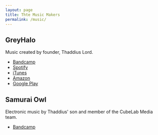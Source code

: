 ```yaml
---
layout: page
title: Thte Music Makers
permalink: /music/
---
```


## GreyHalo
Music created by founder, Thaddius Lord. 

* <a href="http://greyhalo.bandcamp.com" target="_blank">Bandcamp</a>
* <a href="https://open.spotify.com/artist/69jkUY28EDtvRWa2HR0nH6" target="_blank">Spotify</a>
* <a href="https://music.apple.com/us/artist/greyhalo/1515702776" target="_blank">iTunes</a>
* <a href="https://www.amazon.com/s?k=GreyHalo&i=digital-music&search-type=ss&ref=ntt_srch_drd_B089B3FVZD" target="_blank">Amazon</a>
* <a href="https://play.google.com/store/music/artist?id=A2vu5uuftmqdhq6qwgvvboojose">Google Play</a>

## Samurai Owl
Electronic music by Thaddius' son and member of the CubeLab Media team. 

* <a href="https://samuraiowl.bandcamp.com/" target="_blank">Bandcamp</a>
